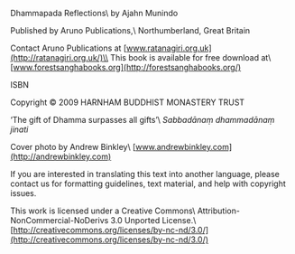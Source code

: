 
Dhammapada Reflections\\
by Ajahn Munindo

Published by Aruno Publications,\\
Northumberland, Great Britain

Contact Aruno Publications at
[www.ratanagiri.org.uk](http://ratanagiri.org.uk/)\\
This book is available for free download at\\
[www.forestsanghabooks.org](http://forestsanghabooks.org/)

ISBN

Copyright © 2009 HARNHAM BUDDHIST MONASTERY TRUST

‘The gift of Dhamma surpasses all gifts’\\
*Sabbadānaṃ dhammadānaṃ jinati*

Cover photo by Andrew Binkley\\
[www.andrewbinkley.com](http://andrewbinkley.com)

If you are interested in translating this text into another language,
please contact us for formatting guidelines, text material, and help
with copyright issues.

This work is licensed under a Creative Commons\\
Attribution-NonCommercial-NoDerivs 3.0 Unported License.\\
[http://creativecommons.org/licenses/by-nc-nd/3.0/](http://creativecommons.org/licenses/by-nc-nd/3.0/)

